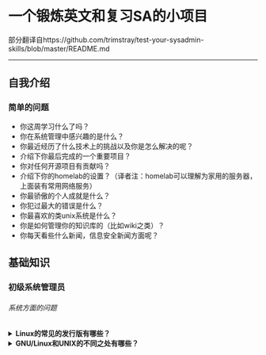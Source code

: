 # 一个锻炼英文和复习SA的小项目
部分翻译自https://github.com/trimstray/test-your-sysadmin-skills/blob/master/README.md

---

## 自我介绍

### 简单的问题
- 你这周学习什么了吗？
- 你在系统管理中感兴趣的是什么？
- 你最近经历了什么技术上的挑战以及你是怎么解决的呢？
- 介绍下你最后完成的一个重要项目？
- 你对任何开源项目有贡献吗？
- 介绍下你的homelab的设置？（译者注：homelab可以理解为家用的服务器，上面装有常用网络服务）
- 你最骄傲的个人成就是什么？
- 你犯过最大的错误是什么？
- 你最喜欢的类unix系统是什么？
- 你是如何管理你的知识库的（比如wiki之类）？
- 你每天看些什么新闻，信息安全新闻方面呢？

## 基础知识

### 初级系统管理员

###### 系统方面的问题

<details>
<summary><b>Linux的常见的发行版有哪些？</b></summary><br>

- Red Hat Enterprise Linux
- Fedora
- CentOS
- Debian
- Ubuntu
- SUSE Linux Enterprise Server (SLES)
- SUSE Linux Enterprise Desktop (SLED)
- Slackware
- 以下为译者补充
- Archlinux
- Gentoo
- Mint
</details>

<details>
<summary><b>GNU/Linux和UNIX的不同之处有哪些？</b></summary><br>


</details>

